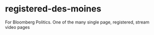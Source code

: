 # registered-des-moines
For Bloomberg Politics. One of the many single page, registered, stream video pages

